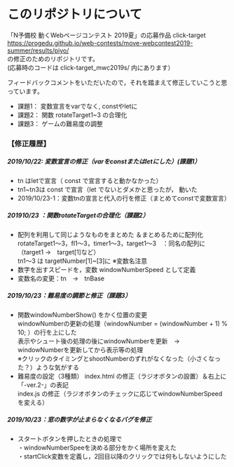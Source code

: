 # このリポジトリについて

  「N予備校 動くWebページコンテスト 2019夏」の応募作品 click-target 
   https://progedu.github.io/web-contests/move-webcontest2019-summer/results/piyo/  <br>
  の修正のためのリポジトリです。<br>
   (応募時のコードは click-target_mwc2019s/ 内にあります）

   フィードバックコメントをいただいたので，それを踏まえて修正していこうと思っています。

  - 課題1： 変数宣言をvarでなく, constやletに
  - 課題2： 関数 rotateTarget1~3 の合理化
  - 課題3： ゲームの難易度の調整 

### 【修正履歴】

#####   2019/10/22: 変数宣言の修正（varをconstまたはletにした）(課題1）
 - tn はletで宣言（ const で宣言すると動かなかった）
 - tn1~tn3は const で宣言（let でないとダメかと思ったが， 動いた
 -   2019/10/23-1：変数tnの宣言と代入の行を修正（まとめてconstで変数宣言）
 
 ##### 201910/23 ：関数rotateTargetの合理化（課題2）
 - 配列を利用して同じようなものをまとめた ＆まとめるために配列化 <br>
 rotateTarget1～3，fl1～3，timer1～3，target1～3　：同名の配列に（target1 →　target[1]など）<br>
 tn1～3 は targetNumber[1]~[3]に ※変数名注意
- 数字を出すスピードを，変数 windowNumberSpeed として定義 
- 変数名の変更：tn　→　tnBase 

##### 2019/10/23：難易度の調節と修正（課題3）
- 関数windowNumberShow() をかく位置の変更<br>
  windowNumberの更新の処理（windowNumber = (windowNumber + 1) % 10; ）の行を上にした<br>
表示やシュート後の処理の後にwindowNumberを更新　→　windowNumberを更新してから表示等の処理 <br>
※クリックのタイミングとshootNumberのずれがなくなった（小さくなった？）ような気がする
- 難易度の設定（3種類）
index.html の修正（ラジオボタンの設置）＆右上に「-ver.2-」の表記<br>
index.js の修正（ラジオボタンのチェックに応じてwindowNumberSpeedを変える）

##### 2019/10/23：窓の数字が止まらなくなるバグを修正
- スタートボタンを押したときの処理で<br>
・windowNumberSpeeを決める部分をかく場所を変えた<br>
・startClick変数を定義し，2回目以降のクリックでは何もしないようにした



